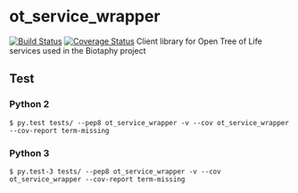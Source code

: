 # ot_service_wrapper

[![Build Status](https://travis-ci.org/biotaphy/ot_service_wrapper.svg?branch=master)](https://travis-ci.org/biotaphy/ot_service_wrapper) [![Coverage Status](https://coveralls.io/repos/github/biotaphy/ot_service_wrapper/badge.svg?branch=master)](https://coveralls.io/github/biotaphy/ot_service_wrapper?branch=master)
Client library for Open Tree of Life services used in the Biotaphy project

## Test

### Python 2
`$ py.test tests/ --pep8 ot_service_wrapper -v --cov ot_service_wrapper --cov-report term-missing`

### Python 3
`$ py.test-3 tests/ --pep8 ot_service_wrapper -v --cov ot_service_wrapper --cov-report term-missing`
